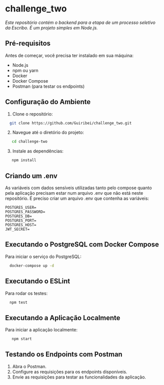 # challenge_two

<i>Este repositório contém o backend para a etapa de um processo seletivo da Escribo. É um projeto simples em Node.js.</i>

## Pré-requisitos

Antes de começar, você precisa ter instalado em sua máquina:
- Node.js
- npm ou yarn
- Docker
- Docker Compose
- Postman (para testar os endpoints)

## Configuração do Ambiente

1. Clone o repositório:
```bash
  git clone https://github.com/Guiribei/challenge_two.git
```
2. Navegue até o diretório do projeto:
```bash
   cd challenge-two
```
3. Instale as dependências:
```bash
   npm install
```

## Criando um .env

As variáveis com dados sensíveis utilizadas tanto pelo compose quanto pela aplicação precisam estar num arquivo .env que não está neste repositório. É preciso criar um arquivo .env que contenha as variáveis:

`POSTGRES_USER=` <br/>
`POSTGRES_PASSWORD=`  <br/>
`POSTGRES_DB=`  <br/>
`POSTGRES_PORT=` <br/>
`POSTGRES_HOST=`  <br/>
`JWT_SECRET=`  <br/>

## Executando o PostgreSQL com Docker Compose

Para iniciar o serviço do PostgreSQL:
```bash
  docker-compose up -d
```
## Executando o ESLint

Para rodar os testes:

```bash
  npm test
```

## Executando a Aplicação Localmente

Para iniciar a aplicação localmente:
```bash
   npm start
```
## Testando os Endpoints com Postman
1. Abra o Postman.
2. Configure as requisições para os endpoints disponíveis.
3. Envie as requisições para testar as funcionalidades da aplicação.
